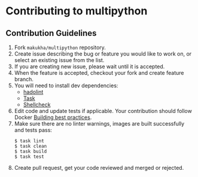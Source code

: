 # Contributing to multipython

## Contribution Guidelines

1. Fork `makukha/multipython` repository.
2. Create issue describing the bug or feature you would like to work on, or select an existing issue from the list.
3. If you are creating new issue, please wait until it is accepted.
4. When the feature is accepted, checkout your fork and create feature branch.
5. You will need to install dev dependencies:
   * [hadolint](https://github.com/hadolint/hadolint)
   * [Task](https://taskfile.dev)
   * [Shellcheck](https://www.shellcheck.net)
6. Edit code and update tests if applicable. Your contribution should follow Docker [Building best practices](https://docs.docker.com/build/building/best-practices/).
7. Make sure there are no linter warnings, images are built successfully and tests pass:
    ```shell
    $ task lint
    $ task clean
    $ task build
    $ task test
    ```
8. Create pull request, get your code reviewed and merged or rejected.
